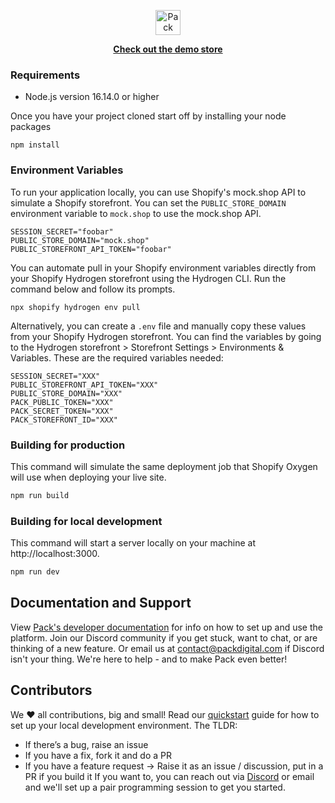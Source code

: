 <p align="center"><a href="https://www.packdigital.com"><img src="https://cdn.shopify.com/s/files/1/0830/5750/8663/files/pack-blueprint-hydrogen-logo.png?v=1713300323" width="40px" alt="Pack Digital - gives growing brands every tool they need to build and manage their Shopify Hydrogen storefront" /></a></p>

<p align="center"><b><a href="https://pack-shop.packdigital.com/pages/example-shop-page" target="_blank">Check out the demo store</a></b></p>

### Requirements

- Node.js version 16.14.0 or higher

Once you have your project cloned start off by installing your node packages

```
npm install
```

### Environment Variables

To run your application locally, you can use Shopify's mock.shop API to simulate a Shopify storefront. You can set the `PUBLIC_STORE_DOMAIN` environment variable to `mock.shop` to use the mock.shop API.

```dotenv
SESSION_SECRET="foobar"
PUBLIC_STORE_DOMAIN="mock.shop"
PUBLIC_STOREFRONT_API_TOKEN="foobar"
```

You can automate pull in your Shopify environment variables directly from your Shopify Hydrogen storefront using the Hydrogen CLI. Run the command below and follow its prompts.

```
npx shopify hydrogen env pull
```

Alternatively, you can create a `.env` file and manually copy these values from your Shopify Hydrogen storefront. You can find the variables by going to the Hydrogen storefront > Storefront Settings > Environments & Variables. These are the required variables needed:

```dotenv
SESSION_SECRET="XXX"
PUBLIC_STOREFRONT_API_TOKEN="XXX"
PUBLIC_STORE_DOMAIN="XXX"
PACK_PUBLIC_TOKEN="XXX"
PACK_SECRET_TOKEN="XXX"
PACK_STOREFRONT_ID="XXX"
```

### Building for production

This command will simulate the same deployment job that Shopify Oxygen will use when deploying your live site.

```bash
npm run build
```

### Building for local development

This command will start a server locally on your machine at http://localhost:3000.

```bash
npm run dev
```

## Documentation and Support

View [Pack's developer documentation](https://docs.packdigital.com) for info on how to set up and use the platform.
Join our Discord community if you get stuck, want to chat, or are thinking of a new feature.
Or email us at contact@packdigital.com if Discord isn't your thing.
We're here to help - and to make Pack even better!

## Contributors

We ❤ all contributions, big and small!
Read our [quickstart](https://docs.packdigital.com/quickstart) guide for how to set up your local development environment.
The TLDR:

- If there’s a bug, raise an issue
- If you have a fix, fork it and do a PR
- If you have a feature request → Raise it as an issue / discussion, put in a PR if you build it
  If you want to, you can reach out via [Discord](#) or email and we'll set up a pair programming session to get you started.
